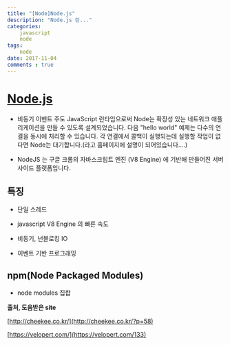 ```yaml
---
title: "[Node]Node.js"
description: "Node.js 란..." 
categories: 
    javascript
    node
tags: 
    node
date: 2017-11-04
comments : true
---
```



# [Node.js](https://nodejs.org/ko/)
 
* 비동기 이벤트 주도 JavaScript 런타임으로써 Node는 확장성 있는 네트워크 애플리케이션을 만들 수 있도록 설계되었습니다.
 다음 "hello world" 예제는 다수의 연결을 동시에 처리할 수 있습니다.
 각 연결에서 콜백이 실행되는데 실행할 작업이 없다면 Node는 대기합니다.(라고 홈페이지에 설명이 되어있습니다....)
 
* NodeJS 는 구글 크롬의 자바스크립트 엔진 (V8 Engine) 에 기반해 만들어진 서버 사이드 플랫폼입니다.

## 특징

* 단일 스레드

* javascript V8 Engine 의 빠른 속도

* 비동기, 넌블로킹 IO

* 이벤트 기반 프로그래밍

## npm(Node Packaged Modules)

* node modules 집합

**출처, 도움받은 site**

[http://cheekee.co.kr/](http://cheekee.co.kr/?p=58)

[https://velopert.com/](https://velopert.com/133)
